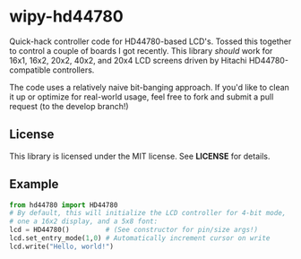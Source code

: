 wipy-hd44780
============

Quick-hack controller code for HD44780-based LCD's. Tossed this together to
control a couple of boards I got recently. This library _should_ work for 16x1,
16x2, 20x2, 40x2, and 20x4 LCD screens driven by Hitachi HD44780-compatible
controllers.

The code uses a relatively naive bit-banging approach. If you'd like to clean it
up or optimize for real-world usage, feel free to fork and submit a pull request
(to the develop branch!)

License
-------
This library is licensed under the MIT license. See **LICENSE** for details.

Example
-------

```Python
from hd44780 import HD44780
# By default, this will initialize the LCD controller for 4-bit mode,
# one a 16x2 display, and a 5x8 font:
lcd = HD44780()         # (See constructor for pin/size args!)
lcd.set_entry_mode(1,0) # Automatically increment cursor on write
lcd.write("Hello, world!")
```

